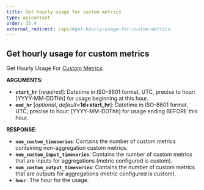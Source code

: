 ```yaml
---
title: Get hourly usage for custom metrics
type: apicontent
order: 35.4
external_redirect: /api/#get-hourly-usage-for-custom-metrics
---
```


## Get hourly usage for custom metrics

Get Hourly Usage For [Custom Metrics][1].

**ARGUMENTS**:

* **`start_hr`** [*required*]:
    Datetime in ISO-8601 format, UTC, precise to hour: [YYYY-MM-DDThh] for usage beginning at this hour.
* **`end_hr`** [*optional*, *default*=**1d+start_hr**]:
    Datetime in ISO-8601 format, UTC, precise to hour: [YYYY-MM-DDThh] for usage ending BEFORE this hour.

**RESPONSE**:

* **`num_custom_timeseries`**:
	Contains the number of custom metrics containing non-aggregation custom metrics.
* **`num_custom_input_timeseries`**:
	Contains the number of custom metrics that are inputs for aggregations (metric configured is custom).
* **`num_custom_output_timeseries`**:
	Contains the number of custom metrics that are outputs for aggregations (metric configured is custom).
* **`hour`**:
	The hour for the usage.

[1]: /developers/metrics/custom_metrics

